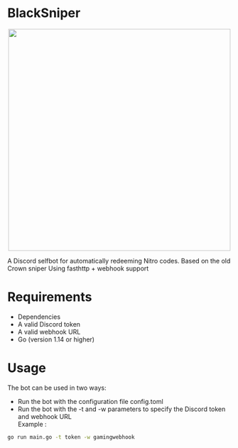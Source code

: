 # BlackSniper 
<p align="center">
<img src="https://i.pinimg.com/736x/a3/e3/46/a3e3468de0f3789636dd1dab0fee558c.jpg", width="500", height="500">
</p>

A Discord selfbot for automatically redeeming Nitro codes.
Based on the old Crown sniper 
Using fasthttp + webhook support

# Requirements

- Dependencies
- A valid Discord token
- A valid webhook URL
- Go (version 1.14 or higher)


# Usage
The bot can be used in two ways:

- Run the bot with the configuration file config.toml
- Run the bot with the -t and -w parameters to specify the Discord token and webhook URL   
Example : 
```bash
go run main.go -t token -w gamingwebhook
